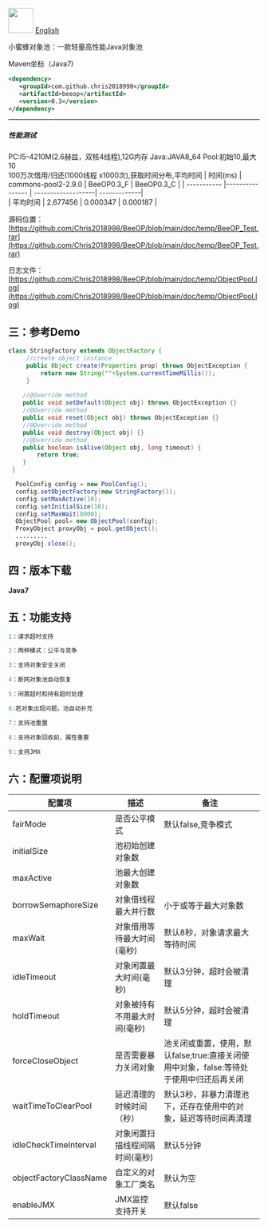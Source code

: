<img height="50px" width="50px" src="https://github.com/Chris2018998/BeeCP/blob/master/doc/individual/bee.png"></img> <a href="https://github.com/Chris2018998/BeeOP/blob/master/README.md">English</a>

小蜜蜂对象池：一款轻量高性能Java对象池 

Maven坐标（Java7)
```xml
<dependency>
   <groupId>com.github.chris2018998</groupId>
   <artifactId>beeop</artifactId>
   <version>0.3</version>
</dependency>
```
----------------------------------------
##### 性能测试
PC:I5-4210M(2.6赫兹，双核4线程),12G内存 Java:</font></strong>JAVA8_64 Pool:初始10,最大10 <br/>
100万次借用/归还(1000线程 x1000次),获取时间分布,平均时间
| 时间(ms)     | commons-pool2-2.9.0 | BeeOP0.3_F         | BeeOP0.3_C  |
| ----------- |----------------     | -------------------| -------------|  
| 平均时间     | 2.677456            | 0.000347           |  0.000187    |

源码位置：[https://github.com/Chris2018998/BeeOP/blob/main/doc/temp/BeeOP_Test.rar](https://github.com/Chris2018998/BeeOP/blob/main/doc/temp/BeeOP_Test.rar)

日志文件：[https://github.com/Chris2018998/BeeOP/blob/main/doc/temp/ObjectPool.log](https://github.com/Chris2018998/BeeOP/blob/main/doc/temp/ObjectPool.log)
 

三：参考Demo
---

```java
class StringFactory extends ObjectFactory {
     //create object instance
     public Object create(Properties prop) throws ObjectException {
         return new String(""+System.currentTimeMillis());
     }
     
    //@Override method
    public void setDefault(Object obj) throws ObjectException {}
    //@Override method
    public void reset(Object obj) throws ObjectException {}
    //@Override method
    public void destroy(Object obj) {}
    //@Override method
    public boolean isAlive(Object obj, long timeout) {
        return true;
    }
 }
```

```java
  PoolConfig config = new PoolConfig();
  config.setObjectFactory(new StringFactory());
  config.setMaxActive(10);
  config.setInitialSize(10);
  config.setMaxWait(8000);
  ObjectPool pool= new ObjectPool(config);
  ProxyObject proxyObj = pool.getObject();
  .........
  proxyObj.close();
```


四：版本下载
---
**Java7**



五：功能支持
---
```java
1：请求超时支持

2：两种模式：公平与竞争

3：支持对象安全关闭

4：断网对象池自动恢复

5：闲置超时和持有超时处理

6:若对象出现问题，池自动补充

7：支持池重置

8：支持对象回收前，属性重置

9：支持JMX

```

六：配置项说明
---
|             配置项      |   描述                          |   备注                                                      |
| ---------------------  | ----------------------------    | -----------------------------------------------------------|
| fairMode               |是否公平模式                       |默认false,竞争模式                                            |
| initialSize            |池初始创建对象数                   |                                                            |
| maxActive              |池最大创建对象数                  |                                                            | 
| borrowSemaphoreSize    |对象借线程最大并行数               |小于或等于最大对象数                                          |
| maxWait                |对象借用等待最大时间(毫秒)          |默认8秒，对象请求最大等待时间                                  |
| idleTimeout            |对象闲置最大时间(毫秒)             |默认3分钟，超时会被清理                                       |  
| holdTimeout            |对象被持有不用最大时间(毫秒)        |默认5分钟，超时会被清理                                       |  
| forceCloseObject       |是否需要暴力关闭对象               |池关闭或重置，使用，默认false;true:直接关闭使用中对象，false:等待处于使用中归还后再关闭|
| waitTimeToClearPool    |延迟清理的时候时间（秒）            |默认3秒，非暴力清理池下，还存在使用中的对象，延迟等待时间再清理     |      
| idleCheckTimeInterval  |对象闲置扫描线程间隔时间(毫秒)      |默认5分钟                                                   |
| objectFactoryClassName |自定义的对象工厂类名               |默认为空                                                    |
| enableJMX              |JMX监控支持开关                   |默认false                                                  |

